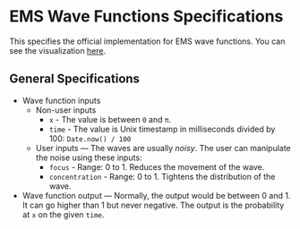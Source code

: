 # EMS Wave Functions Specifications
This specifies the official implementation for EMS wave functions.
You can see the visualization [here](https://entropicmagicsystem.github.io/EMS_WaveFunctions/).

## General Specifications
- Wave function inputs
    - Non-user inputs
        - `x` - The value is between `0` and `π`.
        - `time` - The value is Unix timestamp in milliseconds divided by 100: `Date.now() / 100`
    - User inputs —
    The waves are usually *noisy*.
    The user can manipulate the noise using these inputs:
        - `focus` - Range: 0 to 1. Reduces the movement of the wave.
        - `concentration` - Range: 0 to 1. Tightens the distribution of the wave.
- Wave function output —
Normally, the output would be between 0 and 1.
It can go higher than 1 but never negative.
The output is the probability at `x` on the given `time`.
